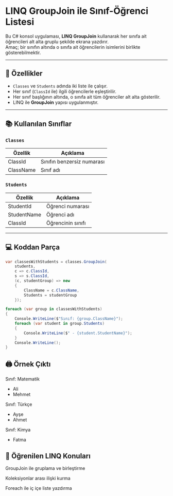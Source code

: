 # LINQ GroupJoin ile Sınıf-Öğrenci Listesi

Bu C# konsol uygulaması, **LINQ GroupJoin** kullanarak her sınıfa ait öğrencileri alt alta gruplu şekilde ekrana yazdırır.  
Amaç; bir sınıfın altında o sınıfa ait öğrencilerin isimlerini birlikte gösterebilmektir.

---

## 🚀 Özellikler

- `Classes` ve `Students` adında iki liste ile çalışır.
- Her sınıf (`ClassId` ile) ilgili öğrencilerle eşleştirilir.
- Her sınıf başlığının altında, o sınıfa ait tüm öğrenciler alt alta gösterilir.
- LINQ ile **GroupJoin** yapısı uygulanmıştır.

---

## 📚 Kullanılan Sınıflar

### `Classes`
| Özellik   | Açıklama    |
|-----------|-------------|
| ClassId   | Sınıfın benzersiz numarası |
| ClassName | Sınıf adı   |

### `Students`
| Özellik      | Açıklama        |
|--------------|-----------------|
| StudentId    | Öğrenci numarası|
| StudentName  | Öğrenci adı     |
| ClassId      | Öğrencinin sınıfı|

---

## 💻 Koddan Parça

```csharp
var classesWithStudents = classes.GroupJoin(
    students,
    c => c.ClassId,
    s => s.ClassId,
    (c, studentGroup) => new
    {
        ClassName = c.ClassName,
        Students = studentGroup
    });

foreach (var group in classesWithStudents)
{
    Console.WriteLine($"Sınıf: {group.ClassName}");
    foreach (var student in group.Students)
    {
        Console.WriteLine($" - {student.StudentName}");
    }
    Console.WriteLine();
}
```

## 🖨️ Örnek Çıktı
Sınıf: Matematik
 - Ali
 - Mehmet

Sınıf: Türkçe
 - Ayşe
 - Ahmet

Sınıf: Kimya
 - Fatma

## 🎯 Öğrenilen LINQ Konuları
GroupJoin ile gruplama ve birleştirme

Koleksiyonlar arası ilişki kurma

Foreach ile iç içe liste yazdırma
